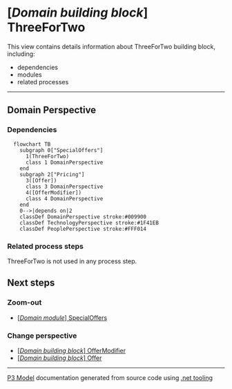 ﻿
# [*Domain building block*] ThreeForTwo

This view contains details information about ThreeForTwo building block, including:
- dependencies
- modules
- related processes  

---



## Domain Perspective


### Dependencies

```mermaid
  flowchart TB
    subgraph 0["SpecialOffers"]
      1(ThreeForTwo)
      class 1 DomainPerspective
    end
    subgraph 2["Pricing"]
      3([Offer])
      class 3 DomainPerspective
      4([OfferModifier])
      class 4 DomainPerspective
    end
    0-->|depends on|2
    classDef DomainPerspective stroke:#009900
    classDef TechnologyPerspective stroke:#1F41EB
    classDef PeoplePerspective stroke:#FFF014
```

### Related process steps

ThreeForTwo is not used in any process step.  

## Next steps


### Zoom-out

- [[*Domain module*] SpecialOffers](../../../../Modules/Sales/Pricing/SpecialOffers/SpecialOffers.md)

### Change perspective

- [[*Domain building block*] OfferModifier](../OfferModifier.md)
- [[*Domain building block*] Offer](../Offer.md)

---

[P3 Model](https://github.com/P3-model/P3-model) documentation generated from source code using [.net tooling](https://github.com/P3-model/P3-model-dotnet)